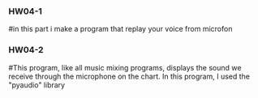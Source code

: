 
### HW04-1

#in this part i make a program that replay your voice from microfon


### HW04-2

#This program, like all music mixing programs, displays the sound we receive through the microphone on the chart. In this program, I used the "pyaudio" library
